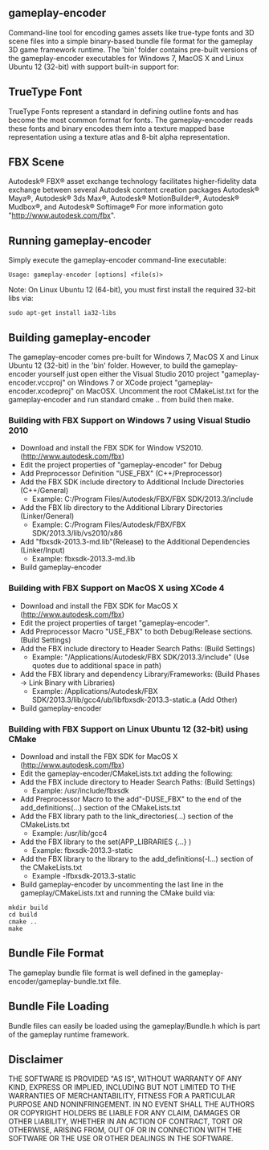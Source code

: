 ## gameplay-encoder
Command-line tool for encoding games assets like true-type fonts and 3D scene files
into a simple binary-based bundle file format for the gameplay 3D game framework runtime. 
The 'bin' folder contains pre-built versions of the gameplay-encoder executables for 
Windows 7, MacOS X and Linux Ubuntu 12 (32-bit) with support built-in support for:

## TrueType Font
TrueType Fonts represent a standard in defining outline fonts and has become the 
most common format for fonts. The gameplay-encoder reads these fonts and binary encodes 
them into a texture mapped base representation using a texture atlas and 8-bit alpha
representation.

## FBX Scene
Autodesk® FBX® asset exchange technology facilitates higher-fidelity data exchange 
between several Autodesk content creation packages
Autodesk® Maya®, Autodesk® 3ds Max®, Autodesk® MotionBuilder®, Autodesk® Mudbox®, and Autodesk® Softimage®
For more information goto "http://www.autodesk.com/fbx".

## Running gameplay-encoder
Simply execute the gameplay-encoder command-line executable:

`Usage: gameplay-encoder [options] <file(s)>`

Note: On Linux Ubuntu 12 (64-bit), you must first install the required 32-bit libs via:

`sudo apt-get install ia32-libs`

## Building gameplay-encoder
The gameplay-encoder comes pre-built for Windows 7, MacOS X and Linux Ubuntu 12 (32-bit) in the 'bin' folder.
However, to build the gameplay-encoder yourself just open either the 
Visual Studio 2010 project "gameplay-encoder.vccproj" on Windows 7 or
XCode project "gameplay-encoder.xcodeproj" on MacOSX.
Uncomment the root CMakeList.txt for the gameplay-encoder and run standard cmake .. from build then make.

### Building with FBX Support on Windows 7 using Visual Studio 2010
- Download and install the FBX SDK for Window VS2010. (http://www.autodesk.com/fbx)
- Edit the project properties of "gameplay-encoder" for Debug
- Add Preprocessor Definition "USE_FBX" (C++/Preprocessor)
- Add the FBX SDK include directory to Additional Include Directories (C++/General)
  * Example: C:/Program Files/Autodesk/FBX/FBX SDK/2013.3/include
- Add the FBX lib directory to the Additional Library Directories (Linker/General)
  * Example: C:/Program Files/Autodesk/FBX/FBX SDK/2013.3/lib/vs2010/x86
- Add "fbxsdk-2013.3-md.lib"(Release) to the Additional Dependencies (Linker/Input)
  * Example: fbxsdk-2013.3-md.lib
- Build gameplay-encoder

### Building with FBX Support on MacOS X using XCode 4
- Download and install the FBX SDK for MacOS X (http://www.autodesk.com/fbx)
- Edit the project properties of target "gameplay-encoder".
- Add Preprocessor Macro "USE_FBX" to both Debug/Release sections. (Build Settings)
- Add the FBX include directory to Header Search Paths: (Build Settings)
  * Example: "/Applications/Autodesk/FBX SDK/2013.3/include" (Use quotes due to additional space in path)
- Add the FBX library and dependency Library/Frameworks: (Build Phases -> Link Binary with Libraries)
  * Example: /Applications/Autodesk/FBX SDK/2013.3/lib/gcc4/ub/libfbxsdk-2013.3-static.a  (Add Other)
- Build gameplay-encoder

### Building with FBX Support on Linux Ubuntu 12 (32-bit) using CMake
- Download and install the FBX SDK for MacOS X (http://www.autodesk.com/fbx)
- Edit the gameplay-encoder/CMakeLists.txt adding the following:
- Add the FBX include directory to Header Search Paths: (Build Settings)
  * Example: /usr/include/fbxsdk
- Add Preprocessor Macro to the add"-DUSE_FBX" to the end of the add_definitions(...) section of the CMakeLists.txt
- Add the FBX library path to the link_directories(...) section of the CMakeLists.txt
  * Example: /usr/lib/gcc4
- Add the FBX library to the set(APP_LIBRARIES {...} )
  * Example: fbxsdk-2013.3-static
- Add the FBX library to the library to the add_definitions(-l...) section of the CMakeLists.txt
  * Example -lfbxsdk-2013.3-static
- Build gameplay-encoder by uncommenting the last line in the gameplay/CMakeLists.txt and running the CMake build via:

```
mkdir build
cd build
cmake ..
make
 ```

## Bundle File Format
The gameplay bundle file format is well defined in the gameplay-encoder/gameplay-bundle.txt file.

## Bundle File Loading
Bundle files can easily be loaded using the gameplay/Bundle.h which is part of the gameplay runtime framework.

## Disclaimer
THE SOFTWARE IS PROVIDED "AS IS", WITHOUT WARRANTY OF ANY KIND, EXPRESS OR IMPLIED, 
INCLUDING BUT NOT LIMITED TO THE WARRANTIES OF MERCHANTABILITY, FITNESS FOR A 
PARTICULAR PURPOSE AND NONINFRINGEMENT. IN NO EVENT SHALL THE AUTHORS OR COPYRIGHT 
HOLDERS BE LIABLE FOR ANY CLAIM, DAMAGES OR OTHER LIABILITY, WHETHER IN AN ACTION OF CONTRACT, 
TORT OR OTHERWISE, ARISING FROM, OUT OF OR IN CONNECTION WITH THE SOFTWARE OR THE USE OR 
OTHER DEALINGS IN THE SOFTWARE.

